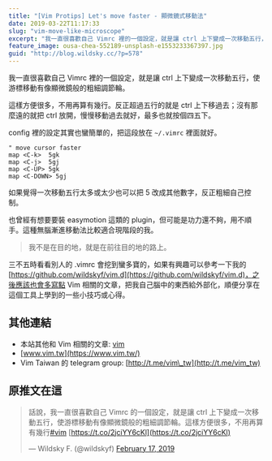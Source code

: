 ```yaml
---
title: "[Vim Protips] Let's move faster - 顯微鏡式移動法"
date: 2019-03-22T11:17:33
slug: "vim-move-like-microscope"
excerpt: "我一直很喜歡自己 Vimrc 裡的一個設定，就是讓 ctrl 上下變成一次移動五行，使游標移動有像顯微鏡般的粗"
feature_image: ousa-chea-552189-unsplash-e1553233367397.jpg
guid: "http://blog.wildsky.cc/?p=578"
---
```

我一直很喜歡自己 Vimrc 裡的一個設定，就是讓 ctrl 上下變成一次移動五行，使游標移動有像顯微鏡般的粗細調節輪。

這樣方便很多，不用再算有幾行。反正超過五行的就是 ctrl 上下移過去；沒有那麼遠的就把 ctrl 放開，慢慢移動過去就好，最多也就按個四五下。

config 裡的設定其實也蠻簡單的，把這段放在 `~/.vimrc` 裡面就好。

```vim
" move cursor faster
map <C-k>  5gk
map <C-j>  5gj
map <C-UP> 5gk
map <C-DOWN> 5gj
```

如果覺得一次移動五行太多或太少也可以把 5 改成其他數字，反正粗細自己控制。

也曾經有想要要裝 easymotion 這類的 plugin，但可能是功力還不夠，用不順手。這種無腦漸進移動法比較適合現階段的我。

> 我不是在目的地，就是在前往目的地的路上。

三不五時看看別人的 .vimrc 會挖到蠻多寶的，如果有興趣可以參考一下我的 [https://github.com/wildskyf/vim.d](https://github.com/wildskyf/vim.d)，之後應該也會多寫點 Vim 相關的文章，把我自己腦中的東西給外部化，順便分享在這個工具上學到的一些小技巧或心得。

其他連結
----

*   本站其他和 Vim 相關的文章: [vim](http://blog.wildsky.cc/tags/vim/)
*   [www.vim.tw](https://www.vim.tw/)
*   Vim Taiwan 的 telegram group: [http://t.me/vim\_tw](http://t.me/vim_tw)

原推文在這
-----

> 話說，我一直很喜歡自己 Vimrc 的一個設定，就是讓 ctrl 上下變成一次移動五行，使游標移動有像顯微鏡般的粗細調節輪。這樣方便很多，不用再算有幾行[#vim](https://twitter.com/hashtag/vim?src=hash&ref_src=twsrc%5Etfw) [https://t.co/2jciYY6cKl](https://t.co/2jciYY6cKl)
>
> — Wildsky F. (@wildskyf) [February 17, 2019](https://twitter.com/wildskyf/status/1097171177317879813?ref_src=twsrc%5Etfw)
